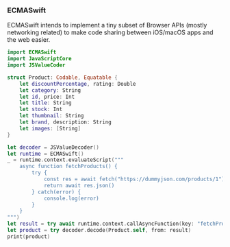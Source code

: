 ### ECMASwift

ECMASwift intends to implement a tiny subset of Browser APIs (mostly networking related) to make code sharing between iOS/macOS apps and the web easier.


```swift
import ECMASwift
import JavaScriptCore
import JSValueCoder

struct Product: Codable, Equatable {
    let discountPercentage, rating: Double
    let category: String
    let id, price: Int
    let title: String
    let stock: Int
    let thumbnail: String
    let brand, description: String
    let images: [String]
}

let decoder = JSValueDecoder()
let runtime = ECMASwift()
_ = runtime.context.evaluateScript("""
    async function fetchProducts() {
        try {
            const res = await fetch("https://dummyjson.com/products/1")
            return await res.json()
        } catch(error) {
            console.log(error)
        }
    }
""")
let result = try await runtime.context.callAsyncFunction(key: "fetchProducts")
let product = try decoder.decode(Product.self, from: result)
print(product)
```
